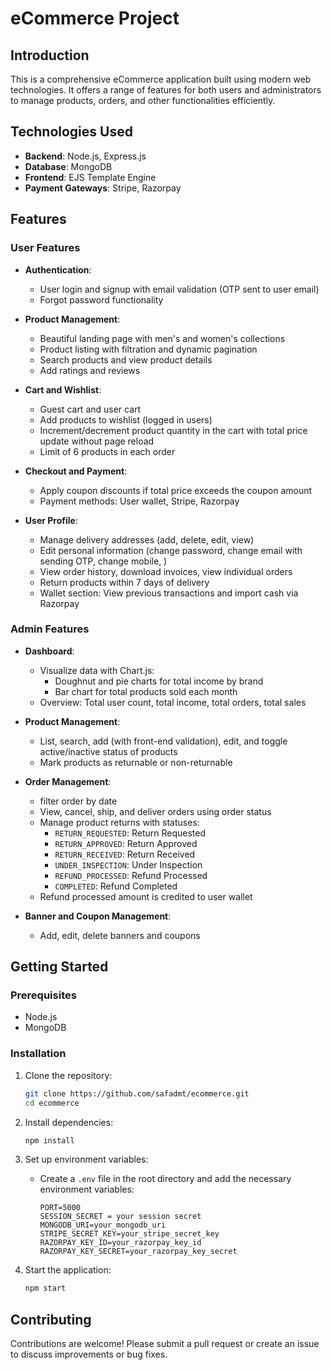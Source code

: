 # eCommerce Project

## Introduction

This is a comprehensive eCommerce application built using modern web technologies. It offers a range of features for both users and administrators to manage products, orders, and other functionalities efficiently.

## Technologies Used

- **Backend**: Node.js, Express.js
- **Database**: MongoDB
- **Frontend**: EJS Template Engine
- **Payment Gateways**: Stripe, Razorpay

## Features

### User Features

- **Authentication**:
  - User login and signup with email validation (OTP sent to user email)
  - Forgot password functionality

- **Product Management**:
  - Beautiful landing page with men's and women's collections
  - Product listing with filtration and dynamic pagination
  - Search products and view product details
  - Add ratings and reviews

- **Cart and Wishlist**:
  - Guest cart and user cart
  - Add products to wishlist (logged in users)
  - Increment/decrement product quantity in the cart with total price update without page reload
  - Limit of 6 products in each order

- **Checkout and Payment**:
  - Apply coupon discounts if total price exceeds the coupon amount
  - Payment methods: User wallet, Stripe, Razorpay

- **User Profile**:
  - Manage delivery addresses (add, delete, edit, view)
  - Edit personal information (change password, change email with sending OTP, change mobile, )
  - View order history, download invoices, view individual orders
  - Return products within 7 days of delivery
  - Wallet section: View previous transactions and import cash via Razorpay

### Admin Features

- **Dashboard**:
  - Visualize data with Chart.js:
    - Doughnut and pie charts for total income by brand
    - Bar chart for total products sold each month
  - Overview: Total user count, total income, total orders, total sales

- **Product Management**:
  - List, search, add (with front-end validation), edit, and toggle active/inactive status of products
  - Mark products as returnable or non-returnable 


- **Order Management**:
  - filter order by date
  - View, cancel, ship, and deliver orders using order status
  - Manage product returns with statuses:
    - `RETURN_REQUESTED`: Return Requested
    - `RETURN_APPROVED`: Return Approved
    - `RETURN_RECEIVED`: Return Received
    - `UNDER_INSPECTION`: Under Inspection
    - `REFUND_PROCESSED`: Refund Processed
    - `COMPLETED`: Refund Completed
  - Refund processed amount is credited to user wallet

- **Banner and Coupon Management**:
  - Add, edit, delete banners and coupons

## Getting Started

### Prerequisites

- Node.js
- MongoDB

### Installation

1. Clone the repository:
    ```bash
    git clone https://github.com/safadmt/ecommerce.git
    cd ecommerce
    ```

2. Install dependencies:
    ```bash
    npm install
    ```

3. Set up environment variables:
    - Create a `.env` file in the root directory and add the necessary environment variables:
      ```env
      PORT=5000
      SESSION_SECRET = your session secret
      MONGODB_URI=your_mongodb_uri
      STRIPE_SECRET_KEY=your_stripe_secret_key
      RAZORPAY_KEY_ID=your_razorpay_key_id
      RAZORPAY_KEY_SECRET=your_razorpay_key_secret
      ```

4. Start the application:
    ```bash
    npm start
    ```

## Contributing

Contributions are welcome! Please submit a pull request or create an issue to discuss improvements or bug fixes.



